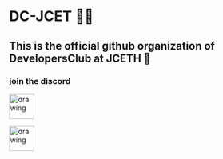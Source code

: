 # DC-JCET 🐱‍🏍

## This is the official github organization of DevelopersClub at JCETH 🏫
### join the discord

[<img src="https://w7.pngwing.com/pngs/705/535/png-transparent-computer-icons-discord-logo-discord-icon-rectangle-logo-smiley-thumbnail.png" alt="drawing" width="50"/>](https://discord.gg/tV5Z4GF5) 


[<img src="https://w7.pngwing.com/pngs/705/535/png-transparent-computer-icons-discord-logo-discord-icon-rectangle-logo-smiley-thumbnail.png" alt="drawing" width="50"/>](https://discord.gg/tV5Z4GF5) 
